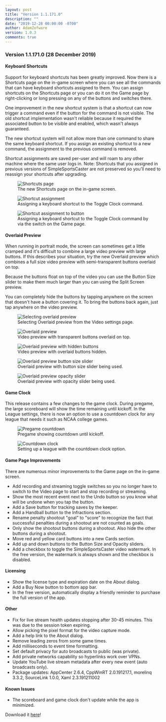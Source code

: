 ```yaml
---
layout: post
title: "Version 1.1.171.0"
description: ""
date: "2019-12-28 00:00:00 -0700"
author: AdamZofware
version: 1.0.3
comments: true
---
```


### Version 1.1.171.0 (28 December 2019)

#### Keyboard Shortcuts

Support for keyboard shortcuts has been greatly improved. Now there is a Shortcuts page on the in-game screen where you can see all the commands that can have keyboard shortcuts assigned to them. You can assign shortcuts on the Shortcuts page or you can do it on the Game page by right-clicking or long pressing on any of the buttons and switches there.

One improvement in the new shortcut system is that a shortcut can now trigger a command even if the button for the command is not visible. The old shortcut implementation wasn't reliable because it required the associated button to be visible and enabled, which wasn't always guaranteed.

The new shortcut system will not allow more than one command to share the same keyboard shortcut. If you assign an existing shortcut to a new command, the assignment to the previous command is removed.

Shortcut assignments are saved per-user and will roam to any other machine where the same user logs in. Note: Shortcuts that you assigned in previous versions of SimpleSportsCaster are not preserved so you'll need to reassign your shortcuts after upgrading.

<figure>
  <img src="{{site.url}}/assets/posts/shortcuts-panel-1.png" alt="Shortcuts page"/>
  <figcaption>The new Shortcuts page on the in-game screen.</figcaption>
</figure>

<figure>
  <img src="{{site.url}}/assets/posts/shortcuts-panel-2.png" alt="Shortcut assignment"/>
  <figcaption>Assigning a keyboard shortcut to the Toggle Clock command.</figcaption>
</figure>

<figure>
  <img src="{{site.url}}/assets/posts/shortcut-assignment-to-button.png" alt="Shortcut assignment to button"/>
  <figcaption>Assigning a keyboard shortcut to the Toggle Clock command by via the switch on the Game page.</figcaption>
</figure>

#### Overlaid Preview
When running in portrait mode, the screen can sometimes get a little cramped and it's difficult to combine a large video preview with large buttons. If this describes your situation, try the new Overlaid preview which combines a full size video preview with semi-transparent buttons overlaid on top.

Because the buttons float on top of the video you can use the Button Size slider to make them much larger than you can using the Split Screen preview.

You can completely hide the buttons by tapping anywhere on the screen that doesn't have a button covering it. To bring the buttons back again, just tap anywhere on the video preview.

<figure>
  <img src="{{site.url}}/assets/posts/selecting-overlaid-preview.png" alt="Selecting overlaid preview"/>
  <figcaption>Selecting Overlaid preview from the Video settings page.</figcaption>
</figure>

<figure>
  <img src="{{site.url}}/assets/posts/overlaid-preview-1.png" alt="Overlaid preview"/>
  <figcaption>Video preview with transparent buttons overlaid on top.</figcaption>
</figure>

<figure>
  <img src="{{site.url}}/assets/posts/overlaid-preview-2.png" alt="Overlaid preview with hidden buttons"/>
  <figcaption>Video preview with overlaid buttons hidden.</figcaption>
</figure>

<figure>
  <img src="{{site.url}}/assets/posts/overlaid-preview-button-size.png" alt="Overlaid preview button size slider"/>
  <figcaption>Overlaid preview with button size slider being used.</figcaption>
</figure>

<figure>
  <img src="{{site.url}}/assets/posts/overlaid-preview-opacity.png" alt="Overlaid preview opacity slider"/>
  <figcaption>Overlaid preview with opacity slider being used.</figcaption>
</figure>

#### Game Clock
This release contains a few changes to the game clock. During pregame, the large scoreboard will show the time remaining until kickoff. In the League settings, there is now an option to use a countdown clock for any league that needs it such as NCAA college games.

<figure>
  <img src="{{site.url}}/assets/posts/pregame-countdown.png" alt="Pregame countdown"/>
  <figcaption>Pregame showing countdown until kickoff.</figcaption>
</figure>

<figure>
  <img src="{{site.url}}/assets/posts/countdown-clock-1.png" alt="Countdown clock"/>
  <figcaption>Setting up a league with the countdown clock option.</figcaption>
</figure>

#### Game Page Improvements
There are numerous minor improvements to the Game page on the in-game screen.
* Add recording and streaming toggle switches so you no longer have to switch to the Video page to start and stop recording or streaming.
* Show the most recent event next to the Undo button so you know what will be undone when you tap the button.
* Add a Save button for tracking saves by the keeper. 
* Add a Handball button to the Infractions section.
* Rename penalty shootout "goal" to "score" to recognize the fact that successful penalties during a shootout are not counted as goals.
* Only show the shootout buttons during a shootout. Also hide the other buttons during a shootout.
* Move red and yellow card buttons into a new Cards section.
* Add up and down buttons to the Button Size and Opacity sliders.
* Add a checkbox to toggle the SimpleSportsCaster video watermark. In the free version, the watermark is always shown and the checkbox is disabled.
 
#### Licensing
* Show the license type and expiration date on the About dialog.
* Add a Buy Now button to bottom app bar.
* In the free version, automatically display a friendly reminder to purchase the full version of the app.

#### Other
* Fix for live stream health updates stopping after 30-45 minutes. This was due to the session token expiring.
* Allow picking the pixel format for the video capture mode.
* Add a help link to the About dialog.
* Remove leading zeros from some game times.
* Add milliseconds to event time formatting.
* Set default privacy for auto broadcasts to public (was private).
* Add private networks capability so hyperlinks work over VPNs.
* Update YouTube live stream metadata after every new event (auto broadcasts only).
* Package updates: AppCenter 2.6.4, CppWinRT 2.0.191217.1, morelinq 3.3.2, SourceLink 1.0.0, Xaml 2.3.191211002

#### Known Issues
* The scoreboard and game clock don't update while the app is minimized.

Download it [here](https://www.microsoft.com/store/apps/9NRQMTPGS298?cid=sscdotcom)!


